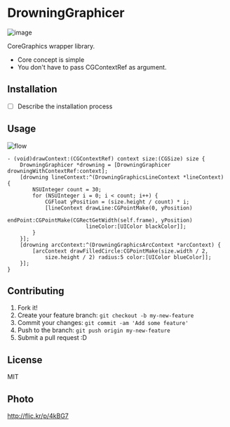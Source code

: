 # DrowningGraphicer

![image](http://f.cl.ly/items/0B1x283o2t3U012N2G3r/37776682_201d92eaa8.jpg)

CoreGraphics wrapper library.

* Core concept is simple
* You don't have to pass CGContextRef as argument.

## Installation

- [ ] Describe the installation process

## Usage

![flow](http://f.cl.ly/items/271X2z2e2K0o0h0D2l2e/DrowningGraphicer_flow.png)

``` objc
- (void)drawContext:(CGContextRef) context size:(CGSize) size {
    DrowningGraphicer *drowning = [DrowningGraphicer drowningWithContextRef:context];
    [drowning lineContext:^(DrowningGraphicsLineContext *lineContext) {
        NSUInteger count = 30;
        for (NSUInteger i = 0; i < count; i++) {
            CGFloat yPosition = (size.height / count) * i;
            [lineContext drawLine:CGPointMake(0, yPosition)
                         endPoint:CGPointMake(CGRectGetWidth(self.frame), yPosition)
                         lineColor:[UIColor blackColor]];
        }
    }];
    [drowning arcContext:^(DrowningGraphicsArcContext *arcContext) {
        [arcContext drawFilledCircle:CGPointMake(size.width / 2,
            size.height / 2) radius:5 color:[UIColor blueColor]];
    }];
}
```

## Contributing

1. Fork it!
2. Create your feature branch: `git checkout -b my-new-feature`
3. Commit your changes: `git commit -am 'Add some feature'`
4. Push to the branch: `git push origin my-new-feature`
5. Submit a pull request :D

## License

MIT

## Photo

http://flic.kr/p/4kBG7